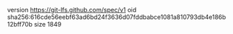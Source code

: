 version https://git-lfs.github.com/spec/v1
oid sha256:616cde56eebf63ad6bd24f3636d07fddbabce1081a810793db4e186b12bff70b
size 1849
